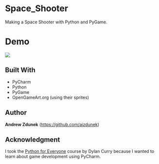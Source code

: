 # Space_Shooter
Making a Space Shooter with Python and PyGame.

# Demo

![](https://media.giphy.com/media/psmQxjDwGbfTZ6Xfam/giphy.gif)

## Built With
- PyCharm
- Python 
- PyGame
- OpenGameArt.org (using their sprites)

## Author

**Andrew Zdunek** (https://github.com/ajzdunek)

## Acknowledgment

I took the [Python for Everyone](https://www.udemy.com/pythonforeveryone/) course by Dylan Curry because I wanted to learn about game development using PyCharm.
